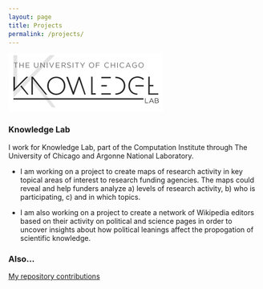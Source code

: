 ```yaml
---
layout: page
title: Projects
permalink: /projects/
---
```


![Alt text](/images/klab.png)

### Knowledge Lab

I work for Knowledge Lab, part of the Computation Institute through The University of Chicago and Argonne National Laboratory.

* I am working on a project to create maps of research activity in key topical areas of interest to research funding agencies. The maps could reveal and help funders analyze a) levels of research activity, b) who is participating, c) and in which topics.

* I am also working on a project to create a network of Wikipedia editors based on their activity on political and science pages in order to uncover insights about how political leanings affect the propogation of scientific knowledge.


### Also...

[My repository contributions](http://github.com/meganbarnes)

